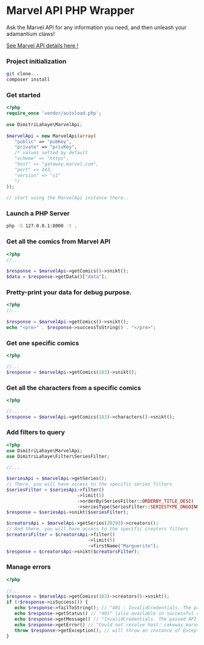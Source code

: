 
  
# Marvel API PHP Wrapper  
  
Ask the Marvel API for any information you need, and then unleash your adamantium claws!  
  
[See Marvel API details here !](https://developer.marvel.com)  
  
### Project initialization  

```bash  
git clone...  
composer install  
```  
  
### Get started  

```php  
<?php  
require_once 'vendor/autoload.php';  
  
use DimitriLahaye\MarvelApi;  
  
$marvelApi = new MarvelApi(array(  
   "public" => "pubKey",  
   "private" => "privKey",
   /* values setted by default
   "scheme" => "https",
   "host" => "gateway.marvel.com",
   "port" => 443,
   "version" => "v1"
   */
));
  
// start using the MarvelApi instance there..  
```  
  
### Launch a PHP Server  

```bash  
php -S 127.0.0.1:8000 -t .  
```  
  
### Get all the comics from Marvel API  

```php  
<?php  
//...  
 
$response = $marvelApi->getComics()->snikt();  
$data = $response->getData()["data"];  
```  
  
### Pretty-print your data for debug purpose.  

```php  
<?php  
//...  
 
$response = $marvelApi->getComics()->snikt(); 
echo "<pre>" . $response->successToString() . "</pre>";  
```  
  
### Get one specific comics 
 
```php  
<?php  

//...   
$response = $marvelApi->getComics(183)->snikt();  
```  
  
### Get all the characters from a specific comics 
 
```php  
<?php  

//...
$response = $marvelApi->getComics(183)->characters()->snikt();
```  
  
### Add filters to query  

```php  
<?php  
use DimitriLahaye\MarvelApi;  
use DimitriLahaye\Filter\SeriesFilter;
  
//...

$seriesApi = $marvelApi->getSeries();
// There, you will have access to the specific series filters
$seriesFilter = $seriesApi->filter()
                          ->limit(5)
                          ->orderBy(SeriesFilter::ORDERBY_TITLE_DESC)
                          ->seriesType(SeriesFilter::SERIESTYPE_ONGOING);
$response = $seriesApi->snikt($seriesFilter);

$creatorsApi = $marvelApi->getSeries(20293)->creators();
// And there, you will have access to the specific creators filters
$creatorsFilter = $creatorsApi->filter()
                              ->limit(5)
                              ->firstName("Marguerite");
$response = $creatorsApi->snikt($creatorsFilter);
```  

### Manage errors  

```php  
<?php
  
//...
$response = $marvelApi->getComics(183)->creators()->snikt();
if (!$response->isSuccess()) {  
   echo $response->failToString(); // "401 : InvalidCredentials. The passed API key is invalid."
   echo $response->getStatus() // "401" (also available in successful call).
   echo $response->getMessage() // "InvalidCredentials. The passed API key is invalid." => error message from Marvel API. 
   echo $response->getError() // "Could not resolve host: cakeway.marvel.com" => error message from cURL.
   throw $response->getException(); // will throw an instance of Exception with status, message from API and message from cURL.
}  
```
